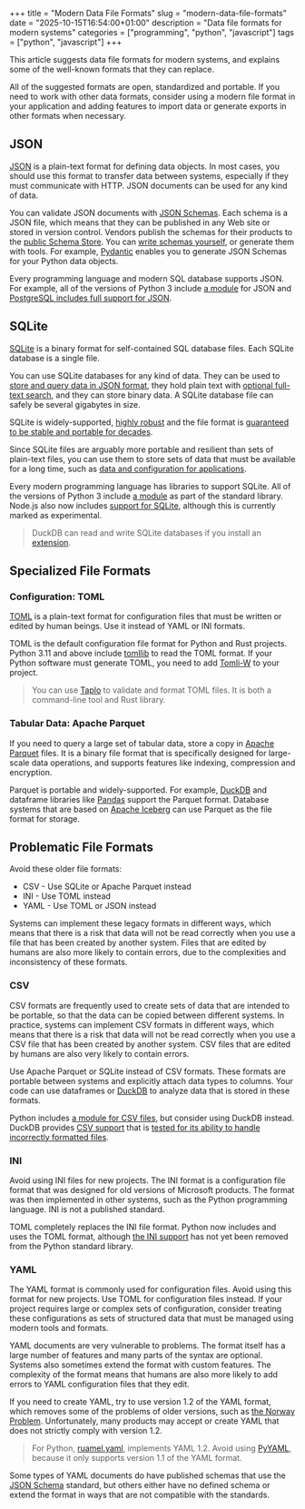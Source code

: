 +++
title = "Modern Data File Formats"
slug = "modern-data-file-formats"
date = "2025-10-15T16:54:00+01:00"
description = "Data file formats for modern systems"
categories = ["programming", "python", "javascript"]
tags = ["python", "javascript"]
+++

This article suggests data file formats for modern systems, and explains some of the well-known formats that they can replace.

All of the suggested formats are open, standardized and portable. If you need to work with other data formats, consider using a modern file format in your application and adding features to import data or generate exports in other formats when necessary.

## JSON

[JSON](https://en.wikipedia.org/wiki/JSON) is a plain-text format for defining data objects. In most cases, you should use this format to transfer data between systems, especially if they must communicate with HTTP. JSON documents can be used for any kind of data.

You can validate JSON documents with [JSON Schemas](https://json-schema.org/). Each schema is a JSON file, which means that they can be published in any Web site or stored in version control. Vendors publish the schemas for their products to the [public Schema Store](https://www.schemastore.org/). You can [write schemas yourself](https://json-schema.org/learn/getting-started-step-by-step), or generate them with tools. For example, [Pydantic](https://docs.pydantic.dev/) enables you to generate JSON Schemas for your Python data objects.

Every programming language and modern SQL database supports JSON. For example, all of the versions of Python 3 include [a module](https://docs.python.org/3/library/json.html) for JSON and [PostgreSQL includes full support for JSON](https://www.postgresql.org/docs/current/functions-json.html).

## SQLite

[SQLite](https://sqlite.org) is a binary format for self-contained SQL database files. Each SQLite database is a single file.

You can use SQLite databases for any kind of data. They can be used to [store and query data in JSON format](https://sqlite.org/json1.html), they hold plain text with [optional full-text search](sqlite.org/fts5.html), and they can store binary data. A SQLite database file can safely be several gigabytes in size.

SQLite is widely-supported, [highly robust](https://sqlite.org/hirely.html) and the file format is [guaranteed to be stable and portable for decades](https://sqlite.org/lts.html).

Since SQLite files are arguably more portable and resilient than sets of plain-text files, you can use them to store sets of data that must be available for a long time, such as [data and configuration for applications](https://sqlite.org/appfileformat.html).

Every modern programming language has libraries to support SQLite. All of the versions of Python 3 include [a module](https://docs.python.org/3/library/sqlite3.html) as part of the standard library. Node.js also now includes [support for SQLite](https://nodejs.org/api/sqlite.html), although this is currently marked as experimental.

> DuckDB can read and write SQLite databases if you install an [extension](https://duckdb.org/docs/stable/core_extensions/sqlite).

## Specialized File Formats

### Configuration: TOML

[TOML](https://toml.io/) is a plain-text format for configuration files that must be written or edited by human beings. Use it instead of YAML or INI formats.

TOML is the default configuration file format for Python and Rust projects. Python 3.11 and above include [tomllib](https://docs.python.org/3/library/tomllib.html) to read the TOML format. If your Python software must generate TOML, you need to add [Tomli-W](https://pypi.org/project/tomli-w/) to your project.

> You can use [Taplo](https://taplo.tamasfe.dev/) to validate and format TOML files. It is both a command-line tool and Rust library.

### Tabular Data: Apache Parquet

If you need to query a large set of tabular data, store a copy in [Apache Parquet](https://parquet.apache.org/) files. It is a binary file format that is specifically designed for large-scale data operations, and supports features like indexing, compression and encryption.

Parquet is portable and widely-supported. For example, [DuckDB](https://duckdb.org/) and dataframe libraries like [Pandas](https://pandas.pydata.org/) support the Parquet format. Database systems that are based on [Apache Iceberg](https://iceberg.apache.org/) can use Parquet as the file format for storage.

## Problematic File Formats

Avoid these older file formats:

- CSV - Use SQLite or Apache Parquet instead
- INI - Use TOML instead
- YAML - Use TOML or JSON instead

Systems can implement these legacy formats in different ways, which means that there is a risk that data will not be read correctly when you use a file that has been created by another system. Files that are edited by humans are also more likely to contain errors, due to the complexities and inconsistency of these formats.

### CSV

CSV formats are frequently used to create sets of data that are intended to be portable, so that the data can be copied between different systems. In practice, systems can implement CSV formats in different ways, which means that there is a risk that data will not be read correctly when you use a CSV file that has been created by another system. CSV files that are edited by humans are also very likely to contain errors.

Use Apache Parquet or SQLite instead of CSV formats. These formats are portable between systems and explicitly attach data types to columns. Your code can use dataframes or [DuckDB](https://duckdb.org/) to analyze data that is stored in these formats.

Python includes [a module for CSV files](https://docs.python.org/3/library/csv.html), but consider using DuckDB instead. DuckDB provides [CSV support](https://duckdb.org/docs/stable/data/csv/overview.html) that is [tested for its ability to handle incorrectly formatted files](https://duckdb.org/2025/04/16/duckdb-csv-pollock-benchmark.html).

### INI

Avoid using INI files for new projects. The INI format is a configuration file format that was designed for old versions of Microsoft products. The format was then implemented in other systems, such as the Python programming language. INI is not a published standard.

TOML completely replaces the INI file format. Python now includes and uses the TOML format, although [the INI support](https://docs.python.org/3/library/configparser.html) has not yet been removed from the Python standard library.

### YAML

The YAML format is commonly used for configuration files. Avoid using this format for new projects. Use TOML for configuration files instead. If your project requires large or complex sets of configuration, consider treating these configurations as sets of structured data that must be managed using modern tools and formats.

YAML documents are very vulnerable to problems. The format itself has a large number of features and many parts of the syntax are optional. Systems also sometimes extend the format with custom features. The complexity of the format means that humans are also more likely to add errors to YAML configuration files that they edit.

If you need to create YAML, try to use version 1.2 of the YAML format, which removes some of the problems of older versions, such as [the Norway Problem](https://hitchdev.com/strictyaml/why/implicit-typing-removed/). Unfortunately, many products may accept or create YAML that does not strictly comply with version 1.2.

> For Python, [ruamel.yaml](https://pypi.org/project/ruamel.yaml/), implements YAML 1.2. Avoid using [PyYAML](https://pypi.org/project/PyYAML/), because it only supports version 1.1 of the YAML format.

Some types of YAML documents do have published schemas that use the [JSON Schema](https://json-schema.org/) standard, but others either have no defined schema or extend the format in ways that are not compatible with the standards.
